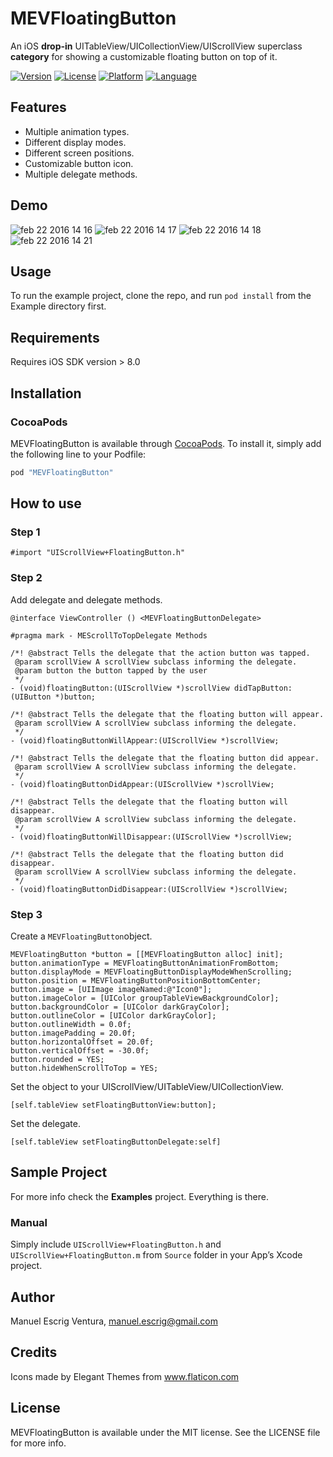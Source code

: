 # MEVFloatingButton
An iOS **drop-in** UITableView/UICollectionView/UIScrollView superclass **category** for showing a customizable floating button on top of it.

[![Version](https://img.shields.io/cocoapods/v/MEVFloatingButton.svg?style=flat)](http://cocoapods.org/pods/MEVFloatingButton)
[![License](https://img.shields.io/cocoapods/l/MEVFloatingButton.svg?style=flat)](http://cocoapods.org/pods/MEVFloatingButton)
[![Platform](https://img.shields.io/cocoapods/p/MEVFloatingButton.svg?style=flat)](http://cocoapods.org/pods/MEVFloatingButton)
[![Language](http://img.shields.io/badge/language-objective--c-blue.svg?style=flat)](https://developer.apple.com/library/mac/documentation/Cocoa/Conceptual/ProgrammingWithObjectiveC/Introduction/Introduction.html)

## Features
* Multiple animation types.
* Different display modes.
* Different screen positions.
* Customizable button icon.
* Multiple delegate methods.

## Demo
 ![feb 22 2016 14 16](https://cloud.githubusercontent.com/assets/1849990/13219261/29aef4a8-d96f-11e5-8632-85b31c3c1c1f.gif)
 ![feb 22 2016 14 17](https://cloud.githubusercontent.com/assets/1849990/13219263/29d8c3b4-d96f-11e5-9d12-502363e77759.gif)
 ![feb 22 2016 14 18](https://cloud.githubusercontent.com/assets/1849990/13219262/29d78f94-d96f-11e5-8d01-0805ef799160.gif)
 ![feb 22 2016 14 21](https://cloud.githubusercontent.com/assets/1849990/13219329/9efde354-d96f-11e5-88a5-4175729e471e.gif)
 
 
## Usage

To run the example project, clone the repo, and run `pod install` from the Example directory first.

## Requirements

Requires iOS SDK version > 8.0


## Installation

### CocoaPods 

MEVFloatingButton is available through [CocoaPods](http://cocoapods.org). To install
it, simply add the following line to your Podfile:

```ruby
pod "MEVFloatingButton"
```

## How to use
### Step 1

```objective-c.
#import "UIScrollView+FloatingButton.h"
```

### Step 2

Add delegate and delegate methods.

```objective-c.
@interface ViewController () <MEVFloatingButtonDelegate>
```

```objective-c.
#pragma mark - MEScrollToTopDelegate Methods

/*! @abstract Tells the delegate that the action button was tapped.
 @param scrollView A scrollView subclass informing the delegate.
 @param button the button tapped by the user
 */
- (void)floatingButton:(UIScrollView *)scrollView didTapButton:(UIButton *)button;

/*! @abstract Tells the delegate that the floating button will appear.
 @param scrollView A scrollView subclass informing the delegate.
 */
- (void)floatingButtonWillAppear:(UIScrollView *)scrollView;

/*! @abstract Tells the delegate that the floating button did appear.
 @param scrollView A scrollView subclass informing the delegate.
 */
- (void)floatingButtonDidAppear:(UIScrollView *)scrollView;

/*! @abstract Tells the delegate that the floating button will disappear.
 @param scrollView A scrollView subclass informing the delegate.
 */
- (void)floatingButtonWillDisappear:(UIScrollView *)scrollView;

/*! @abstract Tells the delegate that the floating button did disappear.
 @param scrollView A scrollView subclass informing the delegate.
 */
- (void)floatingButtonDidDisappear:(UIScrollView *)scrollView;
```

### Step 3

Create a `MEVFloatingButton`object.

```objective-c.
MEVFloatingButton *button = [[MEVFloatingButton alloc] init];
button.animationType = MEVFloatingButtonAnimationFromBottom;
button.displayMode = MEVFloatingButtonDisplayModeWhenScrolling;
button.position = MEVFloatingButtonPositionBottomCenter;
button.image = [UIImage imageNamed:@"Icon0"];
button.imageColor = [UIColor groupTableViewBackgroundColor];
button.backgroundColor = [UIColor darkGrayColor];
button.outlineColor = [UIColor darkGrayColor];
button.outlineWidth = 0.0f;
button.imagePadding = 20.0f;
button.horizontalOffset = 20.0f;
button.verticalOffset = -30.0f;
button.rounded = YES;
button.hideWhenScrollToTop = YES;
```

Set the object to your UIScrollView/UITableView/UICollectionView.

```objective-c.
[self.tableView setFloatingButtonView:button];
```

Set the delegate.

```objective-c.
[self.tableView setFloatingButtonDelegate:self]
```


## Sample Project

For more info check the **Examples** project. Everything is there.


### Manual 

Simply include `UIScrollView+FloatingButton.h` and `UIScrollView+FloatingButton.m` from `Source` folder in your App’s Xcode project. 


## Author

Manuel Escrig Ventura, manuel.escrig@gmail.com

## Credits

Icons made by Elegant Themes from www.flaticon.com 

## License

MEVFloatingButton is available under the MIT license. See the LICENSE file for more info.
